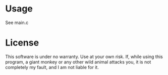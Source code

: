 Usage
=====

See main.c

License
=======

This software is under no warranty.  Use at your own risk.  If, while using this program, a giant monkey or any other wild animal attacks you, it is not completely my fault, and I am not liable for it.
